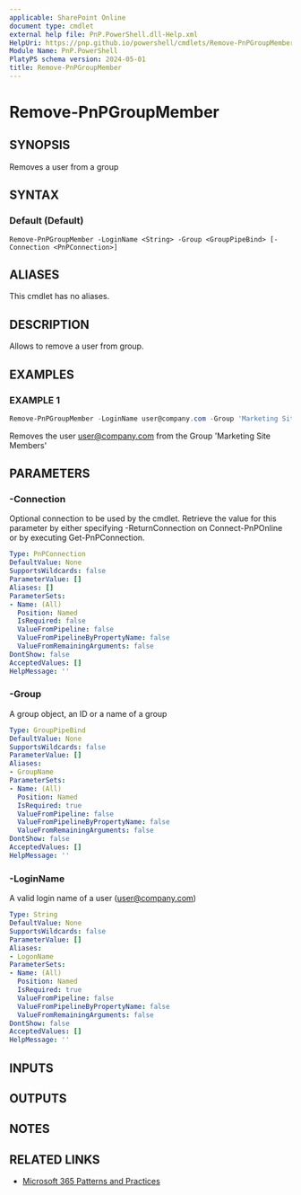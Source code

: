 ```yaml
---
applicable: SharePoint Online
document type: cmdlet
external help file: PnP.PowerShell.dll-Help.xml
HelpUri: https://pnp.github.io/powershell/cmdlets/Remove-PnPGroupMember.html
Module Name: PnP.PowerShell
PlatyPS schema version: 2024-05-01
title: Remove-PnPGroupMember
---
```


# Remove-PnPGroupMember

## SYNOPSIS

Removes a user from a group

## SYNTAX

### Default (Default)

```
Remove-PnPGroupMember -LoginName <String> -Group <GroupPipeBind> [-Connection <PnPConnection>]
```

## ALIASES

This cmdlet has no aliases.

## DESCRIPTION

Allows to remove a user from group.

## EXAMPLES

### EXAMPLE 1

```powershell
Remove-PnPGroupMember -LoginName user@company.com -Group 'Marketing Site Members'
```

Removes the user user@company.com from the Group 'Marketing Site Members'

## PARAMETERS

### -Connection

Optional connection to be used by the cmdlet. Retrieve the value for this parameter by either specifying -ReturnConnection on Connect-PnPOnline or by executing Get-PnPConnection.

```yaml
Type: PnPConnection
DefaultValue: None
SupportsWildcards: false
ParameterValue: []
Aliases: []
ParameterSets:
- Name: (All)
  Position: Named
  IsRequired: false
  ValueFromPipeline: false
  ValueFromPipelineByPropertyName: false
  ValueFromRemainingArguments: false
DontShow: false
AcceptedValues: []
HelpMessage: ''
```

### -Group

A group object, an ID or a name of a group

```yaml
Type: GroupPipeBind
DefaultValue: None
SupportsWildcards: false
ParameterValue: []
Aliases:
- GroupName
ParameterSets:
- Name: (All)
  Position: Named
  IsRequired: true
  ValueFromPipeline: false
  ValueFromPipelineByPropertyName: false
  ValueFromRemainingArguments: false
DontShow: false
AcceptedValues: []
HelpMessage: ''
```

### -LoginName

A valid login name of a user (user@company.com)

```yaml
Type: String
DefaultValue: None
SupportsWildcards: false
ParameterValue: []
Aliases:
- LogonName
ParameterSets:
- Name: (All)
  Position: Named
  IsRequired: true
  ValueFromPipeline: false
  ValueFromPipelineByPropertyName: false
  ValueFromRemainingArguments: false
DontShow: false
AcceptedValues: []
HelpMessage: ''
```

## INPUTS

## OUTPUTS

## NOTES

## RELATED LINKS

- [Microsoft 365 Patterns and Practices](https://aka.ms/m365pnp)
